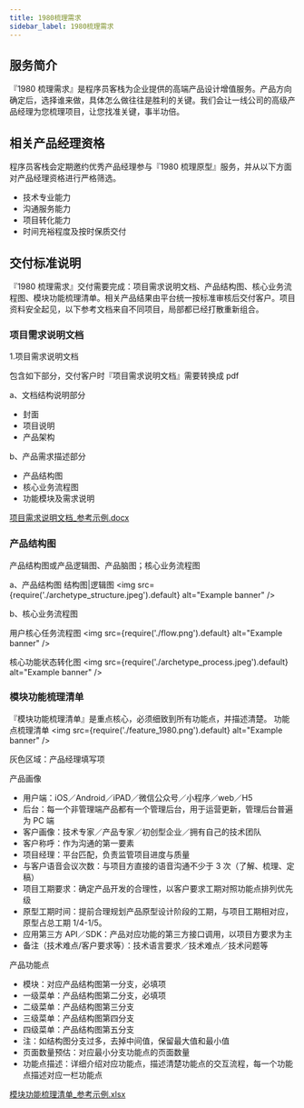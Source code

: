 ```yaml
---
title: 1980梳理需求
sidebar_label: 1980梳理需求
---
```


## 服务简介

『1980 梳理需求』是程序员客栈为企业提供的高端产品设计增值服务。产品方向确定后，选择谁来做，具体怎么做往往是胜利的关键。我们会让一线公司的高级产品经理为您梳理项目，让您找准关键，事半功倍。

## 相关产品经理资格

程序员客栈会定期邀约优秀产品经理参与『1980 梳理原型』服务，并从以下方面对产品经理资格进行严格筛选。

- 技术专业能力
- 沟通服务能力
- 项目转化能力
- 时间充裕程度及按时保质交付

## 交付标准说明

『1980 梳理需求』交付需要完成：项目需求说明文档、产品结构图、核心业务流程图、模块功能梳理清单。相关产品结果由平台统一按标准审核后交付客户。项目资料安全起见，以下参考文档来自不同项目，局部都已经打散重新组合。

### 项目需求说明文档

1.项目需求说明文档

包含如下部分，交付客户时『项目需求说明文档』需要转换成 pdf

a、文档结构说明部分

- 封面
- 项目说明
- 产品架构

b、产品需求描述部分

- 产品结构图
- 核心业务流程图
- 功能模块及需求说明

[项目需求说明文档\_参考示例.docx](./archetype_1980index.docx)

### 产品结构图

产品结构图或产品逻辑图、产品脑图；核心业务流程图

a、产品结构图 结构图|逻辑图
<img
src={require('./archetype_structure.jpeg').default}
alt="Example banner"
/>

b、核心业务流程图

用户核心任务流程图
<img
src={require('./flow.png').default}
alt="Example banner"
/>

核心功能状态转化图
<img
src={require('./archetype_process.jpeg').default}
alt="Example banner"
/>

### 模块功能梳理清单

『模块功能梳理清单』是重点核心，必须细致到所有功能点，并描述清楚。 功能点梳理清单
<img
src={require('./feature_1980.png').default}
alt="Example banner"
/>

灰色区域：产品经理填写项

产品画像

- 用户端：iOS／Android／iPAD／微信公众号／小程序／web／H5
- 后台：每一个非管理端产品都有一个管理后台，用于运营更新，管理后台普遍为 PC 端
- 客户画像：技术专家／产品专家／初创型企业／拥有自己的技术团队
- 客户称呼：作为沟通的第一要素
- 项目经理：平台匹配，负责监管项目进度与质量
- 与客户语音会议次数：与项目方直接的语音沟通不少于 3 次（了解、梳理、定稿）
- 项目工期要求：确定产品开发的合理性，以客户要求工期对照功能点排列优先级
- 原型工期时间：提前合理规划产品原型设计阶段的工期，与项目工期相对应，原型占总工期 1/4-1/5。
- 应用第三方 API／SDK：产品对应功能的第三方接口调用，以项目方要求为主
- 备注（技术难点/客户要求等）：技术语言要求／技术难点／技术问题等

产品功能点

- 模块：对应产品结构图第一分支，必填项
- 一级菜单：产品结构图第二分支，必填项
- 二级菜单：产品结构图第三分支
- 三级菜单：产品结构图第四分支
- 四级菜单：产品结构图第五分支
- 注：如结构图分支过多，去掉中间值，保留最大值和最小值
- 页面数量预估：对应最小分支功能点的页面数量
- 功能点描述：详细介绍对应功能点，描述清楚功能点的交互流程，每一个功能点描述对应一栏功能点

[模块功能梳理清单\_参考示例.xlsx](./1980template-v3.1.xlsx)
